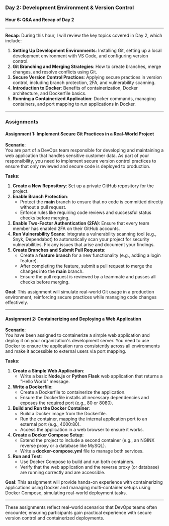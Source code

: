 ### **Day 2: Development Environment & Version Control**

#### **Hour 6: Q&A and Recap of Day 2**

---

**Recap**: During this hour, I will review the key topics covered in Day 2, which include:

1. **Setting Up Development Environments**: Installing Git, setting up a local development environment with VS Code, and configuring version control.
2. **Git Branching and Merging Strategies**: How to create branches, merge changes, and resolve conflicts using Git.
3. **Secure Version Control Practices**: Applying secure practices in version control, including branch protection, 2FA, and vulnerability scanning.
4. **Introduction to Docker**: Benefits of containerization, Docker architecture, and Dockerfile basics.
5. **Running a Containerized Application**: Docker commands, managing containers, and port mapping to run applications in Docker.

---

### **Assignments**

#### **Assignment 1: Implement Secure Git Practices in a Real-World Project**

**Scenario**:  
You are part of a DevOps team responsible for developing and maintaining a web application that handles sensitive customer data. As part of your responsibility, you need to implement secure version control practices to ensure that only reviewed and secure code is deployed to production.

**Tasks**:
1. **Create a New Repository**: Set up a private GitHub repository for the project.
2. **Enable Branch Protection**:
   - Protect the **main** branch to ensure that no code is committed directly without a pull request.
   - Enforce rules like requiring code reviews and successful status checks before merging.
3. **Enable Two-Factor Authentication (2FA)**: Ensure that every team member has enabled 2FA on their GitHub accounts.
4. **Run Vulnerability Scans**: Integrate a vulnerability scanning tool (e.g., Snyk, Dependabot) to automatically scan your project for security vulnerabilities. Fix any issues that arise and document your findings.
5. **Create Branches and Submit Pull Requests**:
   - Create a **feature branch** for a new functionality (e.g., adding a login feature).
   - After completing the feature, submit a pull request to merge the changes into the **main** branch.
   - Ensure the pull request is reviewed by a teammate and passes all checks before merging.

**Goal**: This assignment will simulate real-world Git usage in a production environment, reinforcing secure practices while managing code changes effectively.

---

#### **Assignment 2: Containerizing and Deploying a Web Application**

**Scenario**:  
You have been assigned to containerize a simple web application and deploy it on your organization's development server. You need to use Docker to ensure the application runs consistently across all environments and make it accessible to external users via port mapping.

**Tasks**:
1. **Create a Simple Web Application**:
   - Write a basic **Node.js** or **Python Flask** web application that returns a "Hello World" message.
2. **Write a Dockerfile**:
   - Create a Dockerfile to containerize the application.
   - Ensure the Dockerfile installs all necessary dependencies and exposes the required port (e.g., 80 or 8080).
3. **Build and Run the Docker Container**:
   - Build a Docker image from the Dockerfile.
   - Run the container, mapping the internal application port to an external port (e.g., 4000:80).
   - Access the application in a web browser to ensure it works.
4. **Create a Docker Compose Setup**:
   - Extend the project to include a second container (e.g., an NGINX reverse proxy or a database like MySQL).
   - Write a **docker-compose.yml** file to manage both services.
5. **Run and Test**:
   - Use Docker Compose to build and run both containers.
   - Verify that the web application and the reverse proxy (or database) are running correctly and are accessible.

**Goal**: This assignment will provide hands-on experience with containerizing applications using Docker and managing multi-container setups using Docker Compose, simulating real-world deployment tasks.

---

These assignments reflect real-world scenarios that DevOps teams often encounter, ensuring participants gain practical experience with secure version control and containerized deployments. 
